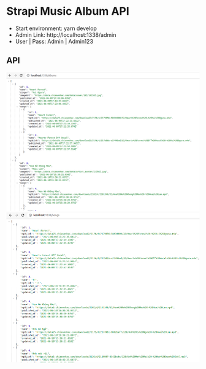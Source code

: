 # Strapi Music Album API

- Start environment: yarn develop
- Admin Link: http://localhost:1338/admin
- User | Pass: Admin | Admin123

## API

![Albums](screen_shot/albums_api.png)
![Songs](screen_shot/songs_api.png)
